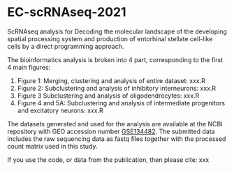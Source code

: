 # EC-scRNAseq-2021
ScRNAseq analysis for Decoding the molecular landscape of the developing spatial processing system and production of entorhinal stellate cell-like cells by a direct programming approach.

The bioinformatics analysis is broken into 4 part, corresponding to the first 4 main figures:
1. Figure 1: Merging, clustering and analysis of entire dataset: xxx.R
2. Figure 2: Subclustering and analysis of inhibitory interneurons: xxx.R
3. Figure 3 Subclustering and analysis of oligodendrocytes: xxx.R
4. Figure 4 and 5A: Subclustering and analysis of intermediate progenitors and excitatory neurons: xxx.R

The datasets generated and used for the analysis are available at the NCBI repository with GEO accession number [GSE134482](https://www.ncbi.nlm.nih.gov/geo/query/acc.cgi?acc=GSE134482). The submitted data includes the raw sequencing data as fastq files together with the processed count matrix used in this study.

If you use the code, or data from the publication, then please cite:
xxx
